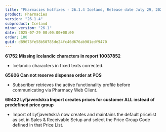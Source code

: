```yaml
---
title: "Pharmacies hotfixes - 26.1.4 Iceland, Release date July 29, 2025 - Hotfixes"
product: Pharmacies
version: "26.1.4"
subproduct: Iceland
minor_version: "26.1"
date: 2025-07-29 00:00:00+00:00
order: 100
guid: d89673fe58b50785de24fc46d676ab901edf9470
---
```


<strong>61752 Missing Icelandic characters in report 10037852</strong><ul><li>Icelandic characters in fixed texts corrected.</li></ul>
<strong>65606 Can not reserve dispense order at POS</strong><ul><li>Subscriber retrieves the active functionality profile before communicating via Pharmacy Web Client.</li></ul>
<strong>69432 Lyfjaverdskra Import creates prices for customer ALL instead of predefined price group</strong><ul><li>Import of Lyfjaverðskrá now creates and maintains the default pricelist as set in Sales &amp;  Receivable Setup and select the Price Group Code defined in that Price List.</li></ul>
